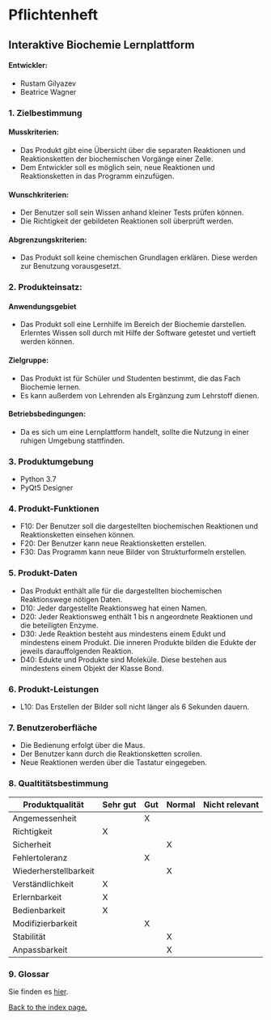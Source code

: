 # Pflichtenheft

## Interaktive Biochemie Lernplattform


#### Entwickler:
* Rustam Gilyazev
* Beatrice Wagner


### 1. Zielbestimmung

   #### Musskriterien:
   * Das Produkt gibt eine Übersicht über die separaten Reaktionen und Reaktionsketten der biochemischen Vorgänge einer Zelle.
   * Dem Entwickler soll es möglich sein, neue Reaktionen und Reaktionsketten in das Programm einzufügen.
   #### Wunschkriterien:
   * Der Benutzer soll sein Wissen anhand kleiner Tests prüfen können.
   * Die Richtigkeit der gebildeten Reaktionen soll überprüft werden.
   #### Abgrenzungskriterien:
   * Das Produkt soll keine chemischen Grundlagen erklären. Diese werden zur Benutzung vorausgesetzt. 

### 2. Produkteinsatz:

   #### Anwendungsgebiet

   * Das Produkt soll eine Lernhilfe im Bereich der Biochemie darstellen. Erlerntes Wissen soll durch mit Hilfe der Software getestet und vertieft werden können.
   
   #### Zielgruppe:

   * Das Produkt ist für Schüler und Studenten bestimmt, die das Fach Biochemie lernen.
   * Es kann außerdem von Lehrenden als Ergänzung zum Lehrstoff dienen.
   
   #### Betriebsbedingungen:
    
   * Da es sich um eine Lernplattform handelt, sollte die Nutzung in einer ruhigen Umgebung stattfinden.


### 3. Produktumgebung

   * Python 3.7
   * PyQt5 Designer
   
### 4. Produkt-Funktionen


   * F10: Der Benutzer soll die dargestellten biochemischen Reaktionen und Reaktionsketten einsehen können.
   * F20: Der Benutzer kann neue Reaktionsketten erstellen.
   * F30: Das Programm kann neue Bilder von Strukturformeln erstellen.
    
### 5. Produkt-Daten

   * Das Produkt enthält alle für die dargestellten biochemischen Reaktionswege nötigen Daten.
   * D10: Jeder dargestellte Reaktionsweg hat einen Namen.
   * D20: Jeder Reaktionsweg enthält 1 bis n angeordnete Reaktionen und die beteiligten Enzyme.
   * D30: Jede Reaktion besteht aus mindestens einem Edukt und mindestens einem Produkt. Die inneren Produkte bilden die Edukte der jeweils darauffolgenden Reaktion.
   * D40: Edukte und Produkte sind Moleküle. Diese bestehen aus mindestens einem Objekt der Klasse Bond.

### 6. Produkt-Leistungen

   * L10: Das Erstellen der Bilder soll nicht länger als 6 Sekunden dauern.
    
### 7. Benutzeroberfläche

   * Die Bedienung erfolgt über die Maus.
   * Der Benutzer kann durch die Reaktionsketten scrollen.
   * Neue Reaktionen werden über die Tastatur eingegeben.

### 8. Qualtitätsbestimmung

Produktqualität | Sehr gut | Gut | Normal | Nicht relevant
--------------- | -------- | --- | ------ | --------------
Angemessenheit | | X | | 
Richtigkeit | X | | | 
Sicherheit | | | X | 
Fehlertoleranz | | X | | 
Wiederherstellbarkeit | | | X | 
Verständlichkeit | X | | | 
Erlernbarkeit | X | | | 
Bedienbarkeit | X | | | 
Modifizierbarkeit | | X | | 
Stabilität | | | X | 
Anpassbarkeit | | | X | 

### 9. Glossar

Sie finden es [hier](/dictionary.html).

[Back to the index page.](https://kiratsuwa.github.io/biochemistry/)
